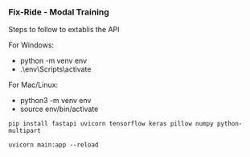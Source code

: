 ### Fix-Ride - Modal Training

Steps to follow to extablis the API

For Windows:

- python -m venv env
- .\env\Scripts\activate

For Mac/Linux:

- python3 -m venv env
- source env/bin/activate

`pip install fastapi uvicorn tensorflow keras pillow numpy python-multipart`

`uvicorn main:app --reload`
